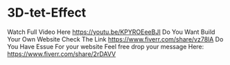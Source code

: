 # 3D-tet-Effect
Watch Full Video Here https://youtu.be/KPYROEeeBJI
Do You Want Build Your Own Website Check The Link https://www.fiverr.com/share/vz78lA
Do You Have Essue For your website Feel free drop your message Here: https://www.fiverr.com/share/2rDAVV
